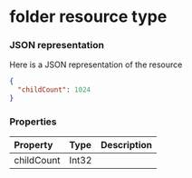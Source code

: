 # folder resource type



### JSON representation

Here is a JSON representation of the resource

```json
{
  "childCount": 1024
}

```
### Properties
| Property	   | Type	|Description|
|:---------------|:--------|:----------|
|childCount|Int32||

<!-- uuid: 7684765d-5ad1-4b75-9dc2-6cf98f2869a9
2015-10-09 18:31:36 UTC -->